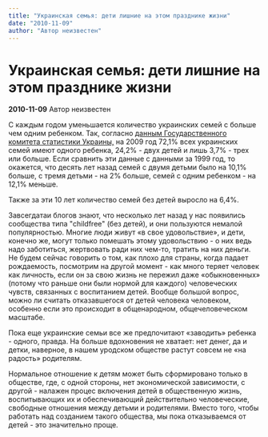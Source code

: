 ```yaml
---
title: "Украинская семья: дети лишние на этом празднике жизни"
date: "2010-11-09"
author: "Автор неизвестен"
---
```


# Украинская семья: дети лишние на этом празднике жизни

**2010-11-09** Автор неизвестен

С каждым годом уменьшается количество украинских семей с больше чем одним ребенком. Так, согласно [данным Государственного комитета статистики Украины,](http://www.ukrstat.gov.ua/operativ/operativ2007/gdvdg_rik/dvdg_u/harakt2006_u.htm) на 2009 год 72,1% всех украинских семей имеют одного ребенка, 24,2% - двух детей и лишь 3,7% - трех или больше. Если сравнить эти данные с данными за 1999 год, то окажется, что десять лет назад семей с двумя детьми было на 10,1% больше, с тремя детьми - на 2% больше, семей с одним ребенком - на 12,1% меньше.

Также за эти 10 лет количество семей без детей выросло на 6,4%.

Завсегдатаи блогов знают, что несколько лет назад у нас появились сообщества типа "childfree" (без детей), и они пользуются немалой популярностью. Многие люди живут «в свое удовольствие», и дети, конечно же, могут только помешать этому удовольствию - о них ведь надо заботиться, жертвовать ради них чем-то, тратить на них деньги. Не будем сейчас говорить о том, как плохо для страны, когда падает рождаемость, посмотрим на другой момент - как много теряет человек как личность, если он за свою жизнь не пережил даже «обыкновенных» (потому что раньше они были нормой для каждого) человеческих чувств, связанных с воспитанием детей. Вообще большой вопрос, можно ли считать отказавшегося от детей человека человеком, особенно если это происходит в общенародном, общечеловеческом масштабе.

Пока еще украинские семьи все же предпочитают «заводить» ребенка - одного, правда. На больше вдохновения не хватает: нет денег, да и детки, наверное, в нашем уродском обществе растут совсем не «на радость» родителям.

Нормальное отношение к детям может быть сформировано только в обществе, где, с одной стороны, нет экономической зависимости, с другой - налажен процес включения детей в общественную жизнь, воспитывающих их и обеспечивающий действительно человеческие, свободные отношения между детьми и родителями. Вместо того, чтобы работать над созданием такого общества, мы пока отказываемся от детей - это значительно проще.